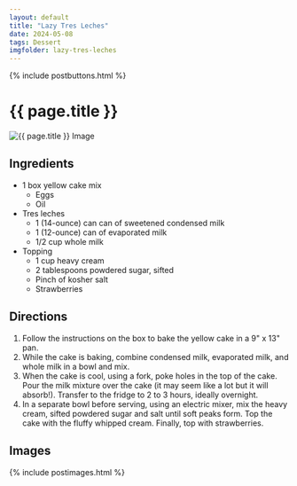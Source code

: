 ```yaml
---
layout: default
title: "Lazy Tres Leches"
date: 2024-05-08
tags: Dessert
imgfolder: lazy-tres-leches
---
```


{% include postbuttons.html %}
  
# {{ page.title }}  

<img class="recipe-img" src="{{ site.baseurl }}/assets/img/{{ page.imgfolder }}/1.jpg" alt="{{ page.title }} Image">

## Ingredients

- 1 box yellow cake mix
  - Eggs
  - Oil
- Tres leches
  - 1 (14-ounce) can can of sweetened condensed milk
  - 1 (12-ounce) can of evaporated milk
  - 1/2 cup whole milk
- Topping
  - 1 cup heavy cream
  - 2 tablespoons powdered sugar, sifted
  - Pinch of kosher salt
  - Strawberries
  
## Directions

1. Follow the instructions on the box to bake the yellow cake in a 9" x 13" pan.
2. While the cake is baking, combine condensed milk, evaporated milk, and whole milk in a bowl and mix.
3. When the cake is cool, using a fork, poke holes in the top of the cake. Pour the milk mixture over the cake (it may seem like a lot but it will absorb!). Transfer to the fridge to 2 to 3 hours, ideally overnight.
4. In a separate bowl before serving, using an electric mixer, mix the heavy cream, sifted powdered sugar and salt until soft peaks form. Top the cake with the fluffy whipped cream. Finally, top with strawberries.

## Images

{% include postimages.html %}
